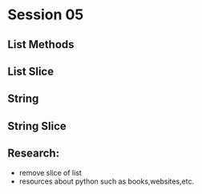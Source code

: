 # Session 05

## List Methods

## List Slice

## String

## String Slice

## Research:

- remove slice of list
- resources about python such as books,websites,etc.
